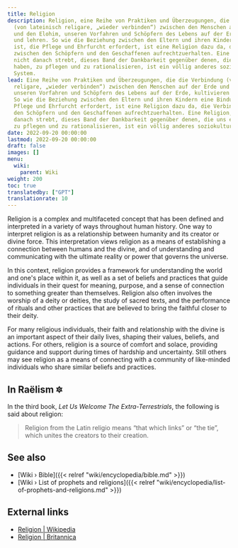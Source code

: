```yaml
---
title: Religion
description: Religion, eine Reihe von Praktiken und Überzeugungen, die die Verbindung
  (von lateinisch religare, „wieder verbinden“) zwischen den Menschen auf der Erde
  und den Elohim, unseren Vorfahren und Schöpfern des Lebens auf der Erde, kultivieren
  und lehren. So wie die Beziehung zwischen den Eltern und ihren Kindern eine Bindung
  ist, die Pflege und Ehrfurcht erfordert, ist eine Religion dazu da, die Verbindung
  zwischen den Schöpfern und den Geschaffenen aufrechtzuerhalten. Eine Religion, die
  nicht danach strebt, dieses Band der Dankbarkeit gegenüber denen, die uns erschaffen
  haben, zu pflegen und zu rationalisieren, ist ein völlig anderes soziokulturelles
  System.
lead: Eine Reihe von Praktiken und Überzeugungen, die die Verbindung (von lateinisch
  religare, „wieder verbinden“) zwischen den Menschen auf der Erde und den Elohim,
  unseren Vorfahren und Schöpfern des Lebens auf der Erde, kultivieren und lehren.
  So wie die Beziehung zwischen den Eltern und ihren Kindern eine Bindung ist, die
  Pflege und Ehrfurcht erfordert, ist eine Religion dazu da, die Verbindung zwischen
  den Schöpfern und den Geschaffenen aufrechtzuerhalten. Eine Religion, die nicht
  danach strebt, dieses Band der Dankbarkeit gegenüber denen, die uns erschaffen haben,
  zu pflegen und zu rationalisieren, ist ein völlig anderes soziokulturelles System.
date: 2022-09-20 00:00:00
lastmod: 2022-09-20 00:00:00
draft: false
images: []
menu:
  wiki:
    parent: Wiki
weight: 200
toc: true
translatedby: ["GPT"]
translationrate: 10
---
```


Religion is a complex and multifaceted concept that has been defined and interpreted in a variety of ways throughout human history. One way to interpret religion is as a relationship between humanity and its creator or divine force. This interpretation views religion as a means of establishing a connection between humans and the divine, and of understanding and communicating with the ultimate reality or power that governs the universe.

In this context, religion provides a framework for understanding the world and one's place within it, as well as a set of beliefs and practices that guide individuals in their quest for meaning, purpose, and a sense of connection to something greater than themselves. Religion also often involves the worship of a deity or deities, the study of sacred texts, and the performance of rituals and other practices that are believed to bring the faithful closer to their deity.

For many religious individuals, their faith and relationship with the divine is an important aspect of their daily lives, shaping their values, beliefs, and actions. For others, religion is a source of comfort and solace, providing guidance and support during times of hardship and uncertainty. Still others may see religion as a means of connecting with a community of like-minded individuals who share similar beliefs and practices.

## In Raëlism 🔯

In the third book, _Let Us Welcome The Extra-Terrestrials_, the following is said about religion:

> Religion from the Latin religio means “that which links” or “the tie”, which unites the creators to their creation.

## See also

- [Wiki › Bible]({{< relref "wiki/encyclopedia/bible.md" >}})
- [Wiki › List of prophets and religions]({{< relref "wiki/encyclopedia/list-of-prophets-and-religions.md" >}})

## External links

- [Religion | Wikipedia](https://en.wikipedia.org/wiki/Religion)
- [Religion | Britannica](https://www.britannica.com/topic/religion)
